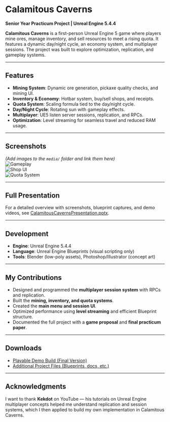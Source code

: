 # Calamitous Caverns

**Senior Year Practicum Project | Unreal Engine 5.4.4**

**Calamitous Caverns** is a first-person Unreal Engine 5 game where players mine ores, manage inventory, and sell resources to meet a rising quota. It features a dynamic day/night cycle, an economy system, and multiplayer sessions. The project was built to explore optimization, replication, and gameplay systems.

---

## Features
- **Mining System**: Dynamic ore generation, pickaxe quality checks, and mining UI.  
- **Inventory & Economy**: Hotbar system, buy/sell shops, and receipts.  
- **Quota System**: Scaling formula tied to the day/night cycle.  
- **Day/Night Cycle**: Rotating sun with gameplay effects.  
- **Multiplayer**: UE5 listen server sessions, replication, and RPCs.  
- **Optimization**: Level streaming for seamless travel and reduced RAM usage.  

---

## Screenshots
*(Add images to the `media/` folder and link them here)*  
![Gameplay](media/gameplay.png)  
![Shop UI](media/shop.png)  
![Quota System](media/quota.png)  

---

## Full Presentation
For a detailed overview with screenshots, blueprint captures, and demo videos, see [CalamitousCavernsPresentation.pptx](docs/CalamitousCavernsPresentation.pptx).

---

## Development
- **Engine**: Unreal Engine 5.4.4  
- **Language**: Unreal Engine Blueprints (visual scripting only)  
- **Tools**: Blender (low-poly assets), Photoshop/Illustrator (concept art)  

---

## My Contributions
- Designed and programmed the **multiplayer session system** with RPCs and replication.  
- Built the **mining, inventory, and quota systems**.  
- Created the **main menu and session UI**.  
- Optimized performance using **level streaming** and efficient Blueprint structure.  
- Documented the full project with a **game proposal** and **final practicum paper**.  

---

## Downloads
- [Playable Demo Build (Final Version)](your-google-drive-link)  
- [Additional Project Files (Blueprints, docs, etc.)](your-google-drive-link)  

---

## Acknowledgments
I want to thank **Kekdot** on YouTube — his tutorials on Unreal Engine multiplayer concepts helped me understand replication and session systems, which I then applied to build my own implementation in Calamitous Caverns.

